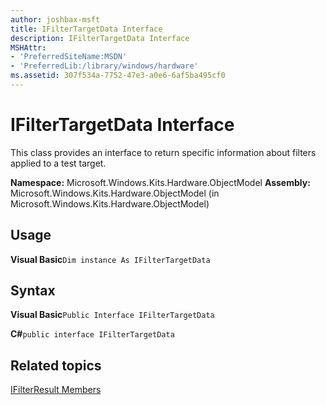 ```yaml
---
author: joshbax-msft
title: IFilterTargetData Interface
description: IFilterTargetData Interface
MSHAttr:
- 'PreferredSiteName:MSDN'
- 'PreferredLib:/library/windows/hardware'
ms.assetid: 307f534a-7752-47e3-a0e6-6af5ba495cf0
---
```


# IFilterTargetData Interface


This class provides an interface to return specific information about filters applied to a test target.

**Namespace:** Microsoft.Windows.Kits.Hardware.ObjectModel **Assembly:** Microsoft.Windows.Kits.Hardware.ObjectModel (in Microsoft.Windows.Kits.Hardware.ObjectModel)

## Usage


**Visual Basic**`Dim instance As IFilterTargetData`

## Syntax


**Visual Basic**`Public Interface IFilterTargetData`

**C#**`public interface IFilterTargetData`

## Related topics


[IFilterResult Members](ifilterresult-members.md)

 

 







